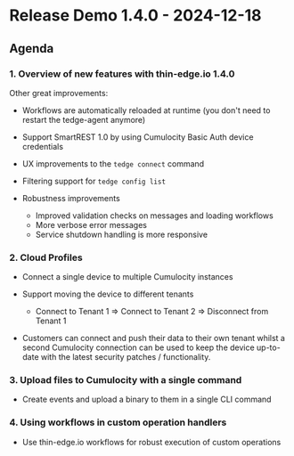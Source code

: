 # Release Demo 1.4.0 - 2024-12-18

## Agenda

### 1. Overview of new features with thin-edge.io 1.4.0

Other great improvements:

* Workflows are automatically reloaded at runtime (you don't need to restart the tedge-agent anymore)

* Support SmartREST 1.0 by using Cumulocity Basic Auth device credentials

* UX improvements to the `tedge connect` command

* Filtering support for `tedge config list`

* Robustness improvements
    * Improved validation checks on messages and loading workflows
    * More verbose error messages
    * Service shutdown handling is more responsive

### 2. Cloud Profiles

* Connect a single device to multiple Cumulocity instances

* Support moving the device to different tenants
    * Connect to Tenant 1 => Connect to Tenant 2 => Disconnect from Tenant 1

* Customers can connect and push their data to their own tenant whilst a second Cumulocity connection can be used to keep the device up-to-date with the latest security patches / functionality.

### 3. Upload files to Cumulocity with a single command

* Create events and upload a binary to them in a single CLI command

### 4. Using workflows in custom operation handlers

* Use thin-edge.io workflows for robust execution of custom operations
